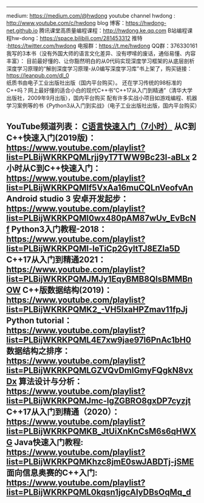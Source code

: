 -----------------------------------------------------------------------------------
medium: https://medium.com/@hwdong
youtube channel hwdong : http://www.youtube.com/c/hwdong
blog 博客：https://hwdong-net.github.io
腾讯课堂高质量编程课程：http://hwdong.ke.qq.com
B站编程课程hw-dong：https://space.bilibili.com/281453312
推特 :https://twitter.com/hwdong
电报群：https://t.me/hwdong
QQ群：376330161
我写的3本书（没有外国大师的语言文化差异、没有啰嗦的废话，通俗易懂、内容丰富）：
目前最好懂的、让你豁然明白的从0代码实现深度学习框架的从底层剖析深度学习原理的“解剖深度学习原理-从0编写深度学习库”书上架了，购买链接：https://leanpub.com/dl_0  
纸质书由电子工业出版社出版（国内平台购买）。
还在学习传统的98标准的C++吗？网上最好懂的适合小白的现代C++书“C++17从入门到精通”（清华大学出版社，2009年9月出版），国内平台购买
配有许多实战小项目如游戏编程、机器学习案例等的书《Python3从入门到实战》（电子工业出版社出版，国内平台购买）

YouTube频道列表：
[C语言快速入门（7小时）](https://www.youtube.com/playlist?list=PLBijWKRKPQMI11w6DDO6ZlfAfYkIuQYwM)
从C到C++快速入门(2019版)： https://www.youtube.com/playlist?list=PLBijWKRKPQMLrjj9yT7TWW9Bc23l-aBLx
2 小时从C到C++快速入门： https://www.youtube.com/playlist?list=PLBijWKRKPQMIf5VxAa16muCQLnVeofvAn
Android studio 3 安卓开发起步： https://www.youtube.com/playlist?list=PLBijWKRKPQMI0wx480pAM87wUv_EvBcNf
Python3入门教程-2018： https://www.youtube.com/playlist?list=PLBijWKRKPQMI-leTiCp2GyltTJ8EZla5D
C++17从入门到精通2021： https://www.youtube.com/playlist?list=PLBijWKRKPQMJMJy1EqyBMB8QlsBMMBnOW
C++版数据结构(2019)： https://www.youtube.com/playlist?list=PLBijWKRKPQMK2_-VH5IxaHPZmav11fpJj
Python tutorial： https://www.youtube.com/playlist?list=PLBijWKRKPQML4E7xw9jae97l6PnAc1bH0
数据结构之排序：https://www.youtube.com/playlist?list=PLBijWKRKPQMLGZVQvDmlGmyFQgkN8vxDx
算法设计与分析：https://www.youtube.com/playlist?list=PLBijWKRKPQMJmc-lgZGBRO8gxDP7cyzjt
C++17从入门到精通（2020）：https://www.youtube.com/playlist?list=PLBijWKRKPQMKB_JtUiXnKnCsM6s6qHWXG
Java快速入门教程: https://www.youtube.com/playlist?list=PLBijWKRKPQMKhzc8jmE0swJABDTj-jSME
面向信息奥赛的C++入门: https://www.youtube.com/playlist?list=PLBijWKRKPQML0kqsn1jgcAIyDBsOqMq_d
------------------------------------------------------------------------------------
